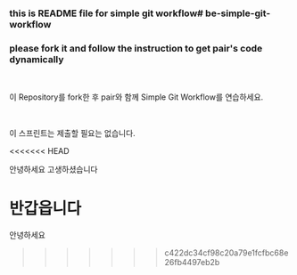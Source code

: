 ### this is README file for simple git workflow# be-simple-git-workflow

### please fork it and follow the instruction to get pair's code dynamically

<br />

이 Repository를 fork한 후 pair와 함께 Simple Git Workflow를 연습하세요.

<br />

이 스프린트는 제출할 필요는 없습니다.

<<<<<<< HEAD

안녕하세요 고생하셨습니다


반갑읍니다
=======
안녕하세요
>>>>>>> c422dc34cf98c20a79e1fcfbc68e26fb4497eb2b
